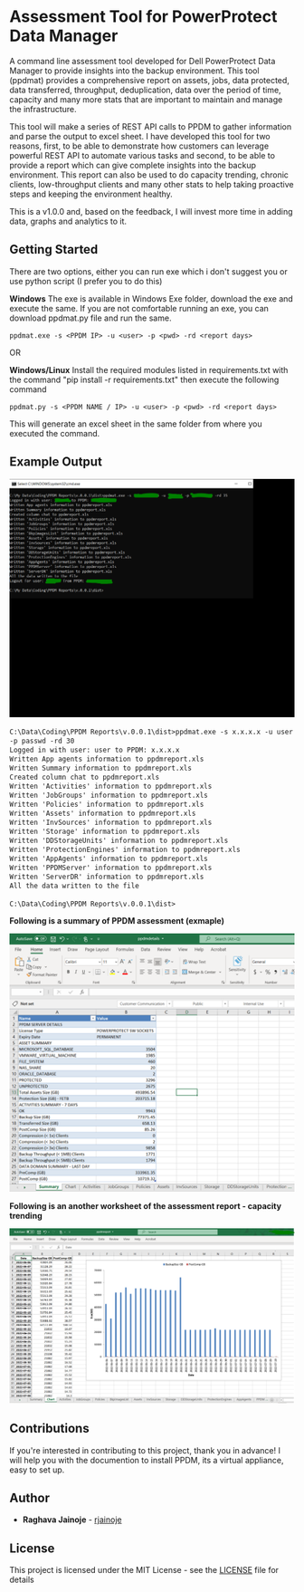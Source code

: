 # Assessment Tool for PowerProtect Data Manager

A command line assessment tool developed for Dell PowerProtect Data Manager to provide insights into the backup environment.
This tool (ppdmat) provides a comprehensive report on assets, jobs, data protected, data transferred, throughput, deduplication, data over the period of time, capacity and many more stats that are important to maintain and manage the infrastructure.

This tool will make a series of REST API calls to PPDM to gather information and parse the output to excel sheet. 
I have developed this tool for two reasons, first, to be able to demonstrate how customers can leverage powerful REST API to automate various tasks and second, to be able to provide a report which can give complete insights into the backup environment.
This report can also be used to do capacity trending, chronic clients, low-throughput clients and many other stats to help taking proactive steps and keeping the environment healthy.

This is a v1.0.0 and, based on the feedback, I will invest more time in adding data, graphs and analytics to it.

## Getting Started
There are two options, either you can run exe which i don't suggest you or use python script (I prefer you to do this)

**Windows**
The exe is available in Windows Exe folder, download the exe and execute the same. If you are not comfortable running an exe, you can download ppdmat.py file and run the same.

```
ppdmat.exe -s <PPDM IP> -u <user> -p <pwd> -rd <report days>
```

OR

**Windows/Linux**
Install the required modules listed in requirements.txt with the command "pip install -r requirements.txt" then execute the following command

```
ppdmat.py -s <PPDM NAME / IP> -u <user> -p <pwd> -rd <report days>
```

This will generate an excel sheet in the same folder from where you executed the command.



## Example Output
![](images/ppdmat-output.gif)
```
C:\Data\Coding\PPDM Reports\v.0.0.1\dist>ppdmat.exe -s x.x.x.x -u user -p passwd -rd 30
Logged in with user: user to PPDM: x.x.x.x
Written App agents information to ppdmreport.xls
Written Summary information to ppdmreport.xls
Created column chat to ppdmreport.xls
Written 'Activities' information to ppdmreport.xls
Written 'JobGroups' information to ppdmreport.xls
Written 'Policies' information to ppdmreport.xls
Written 'Assets' information to ppdmreport.xls
Written 'InvSources' information to ppdmreport.xls
Written 'Storage' information to ppdmreport.xls
Written 'DDStorageUnits' information to ppdmreport.xls
Written 'ProtectionEngines' information to ppdmreport.xls
Written 'AppAgents' information to ppdmreport.xls
Written 'PPDMServer' information to ppdmreport.xls
Written 'ServerDR' information to ppdmreport.xls
All the data written to the file

C:\Data\Coding\PPDM Reports\v.0.0.1\dist>

```
**Following is a summary of PPDM assessment (exmaple)**

![](images/summary.PNG)

**Following is an another worksheet of the assessment report - capacity trending**

![](images/graph.PNG)

## Contributions

If you're interested in contributing to this project, thank you in advance!
I will help you with the documention to install PPDM, its a virtual appliance, easy to set up.


## Author

* **Raghava Jainoje** - [rjainoje](https://github.com/rjainoje)


## License

This project is licensed under the MIT License - see the [LICENSE](LICENSE) file for details